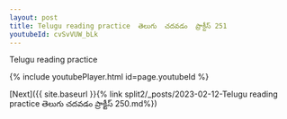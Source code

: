 ```yaml
---
layout: post
title: Telugu reading practice  తెలుగు  చదవడం  ప్రాక్టీస్ 251
youtubeId: cvSvVUW_bLk
---
```

 
 
Telugu reading practice
 
 
 
 
 


{% include youtubePlayer.html id=page.youtubeId %}
 
[Next]({{ site.baseurl }}{% link  split2/_posts/2023-02-12-Telugu reading practice  తెలుగు  చదవడం  ప్రాక్టీస్ 250.md%})
 

